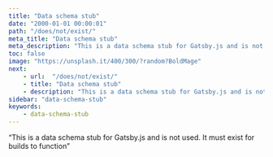 ```yaml
---
title: "Data schema stub"
date: "2000-01-01 00:00:01"
path: "/does/not/exist/"
meta_title: "Data schema stub"
meta_description: "This is a data schema stub for Gatsby.js and is not used. It must exist for builds to function"
toc: false
image: "https://unsplash.it/400/300/?random?BoldMage"
next:
    - url:  "/does/not/exist/"
    - title: "Data schema stub"
    - description: "This is a data schema stub for Gatsby.js and is not used. It must exist for builds to function"
sidebar: "data-schema-stub"
keywords:
    - data-schema-stub
---
```


 “This is a data schema stub for Gatsby.js and is not used. It must exist for builds to function”